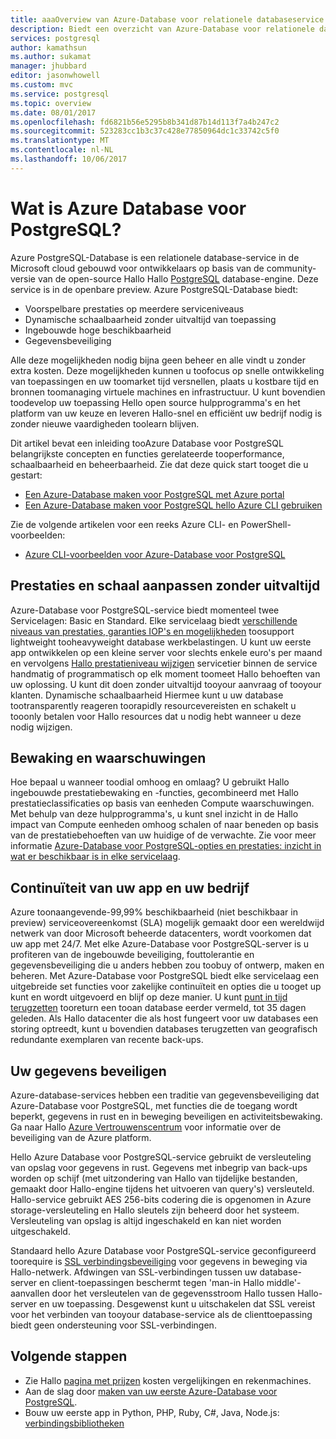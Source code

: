```yaml
---
title: aaaOverview van Azure-Database voor relationele databaseservice voor PostgreSQL | Microsoft Docs
description: Biedt een overzicht van Azure-Database voor relationele databaseservice voor PostgreSQL.
services: postgresql
author: kamathsun
ms.author: sukamat
manager: jhubbard
editor: jasonwhowell
ms.custom: mvc
ms.service: postgresql
ms.topic: overview
ms.date: 08/01/2017
ms.openlocfilehash: fd6821b56e5295b8b341d87b14d113f7a4b247c2
ms.sourcegitcommit: 523283cc1b3c37c428e77850964dc1c33742c5f0
ms.translationtype: MT
ms.contentlocale: nl-NL
ms.lasthandoff: 10/06/2017
---
```

# <a name="what-is-azure-database-for-postgresql"></a>Wat is Azure Database voor PostgreSQL?

Azure PostgreSQL-Database is een relationele database-service in de Microsoft cloud gebouwd voor ontwikkelaars op basis van de community-versie van de open-source Hallo Hallo [PostgreSQL](https://www.postgresql.org/) database-engine. Deze service is in de openbare preview. Azure PostgreSQL-Database biedt:
- Voorspelbare prestaties op meerdere serviceniveaus
- Dynamische schaalbaarheid zonder uitvaltijd van toepassing
- Ingebouwde hoge beschikbaarheid
- Gegevensbeveiliging

Alle deze mogelijkheden nodig bijna geen beheer en alle vindt u zonder extra kosten. Deze mogelijkheden kunnen u toofocus op snelle ontwikkeling van toepassingen en uw toomarket tijd versnellen, plaats u kostbare tijd en bronnen toomanaging virtuele machines en infrastructuur. U kunt bovendien toodevelop uw toepassing Hello open source hulpprogramma's en het platform van uw keuze en leveren Hallo-snel en efficiënt uw bedrijf nodig is zonder nieuwe vaardigheden toolearn blijven. 

Dit artikel bevat een inleiding tooAzure Database voor PostgreSQL belangrijkste concepten en functies gerelateerde tooperformance, schaalbaarheid en beheerbaarheid. Zie dat deze quick start tooget die u gestart:

- [Een Azure-Database maken voor PostgreSQL met Azure portal](quickstart-create-server-database-portal.md)
- [Een Azure-Database maken voor PostgreSQL hello Azure CLI gebruiken](quickstart-create-server-database-azure-cli.md)

Zie de volgende artikelen voor een reeks Azure CLI- en PowerShell-voorbeelden:

- [Azure CLI-voorbeelden voor Azure-Database voor PostgreSQL](./sample-scripts-azure-cli.md)

## <a name="adjust-performance-and-scale-without-downtime"></a>Prestaties en schaal aanpassen zonder uitvaltijd

Azure-Database voor PostgreSQL-service biedt momenteel twee Servicelagen: Basic en Standard. Elke servicelaag biedt [verschillende niveaus van prestaties, garanties IOP's en mogelijkheden](concepts-service-tiers.md) toosupport lightweight tooheavyweight database werkbelastingen. U kunt uw eerste app ontwikkelen op een kleine server voor slechts enkele euro's per maand en vervolgens [Hallo prestatieniveau wijzigen](scripts/sample-scale-server-up-or-down.md) servicetier binnen de service handmatig of programmatisch op elk moment toomeet Hallo behoeften van uw oplossing. U kunt dit doen zonder uitvaltijd tooyour aanvraag of tooyour klanten. Dynamische schaalbaarheid Hiermee kunt u uw database tootransparently reageren toorapidly resourcevereisten en schakelt u tooonly betalen voor Hallo resources dat u nodig hebt wanneer u deze nodig wijzigen.

## <a name="monitoring-and-alerting"></a>Bewaking en waarschuwingen
Hoe bepaal u wanneer toodial omhoog en omlaag? U gebruikt Hallo ingebouwde prestatiebewaking en -functies, gecombineerd met Hallo prestatieclassificaties op basis van eenheden Compute waarschuwingen. Met behulp van deze hulpprogramma's, u kunt snel inzicht in de Hallo impact van Compute eenheden omhoog schalen of naar beneden op basis van de prestatiebehoeften van uw huidige of de verwachte. Zie voor meer informatie [Azure-Database voor PostgreSQL-opties en prestaties: inzicht in wat er beschikbaar is in elke servicelaag](./concepts-service-tiers.md).

## <a name="keep-your-app-and-business-running"></a>Continuïteit van uw app en uw bedrijf
Azure toonaangevende-99,99% beschikbaarheid (niet beschikbaar in preview) serviceovereenkomst (SLA) mogelijk gemaakt door een wereldwijd netwerk van door Microsoft beheerde datacenters, wordt voorkomen dat uw app met 24/7. Met elke Azure-Database voor PostgreSQL-server is u profiteren van de ingebouwde beveiliging, fouttolerantie en gegevensbeveiliging die u anders hebben zou toobuy of ontwerp, maken en beheren. Met Azure-Database voor PostgreSQL biedt elke servicelaag een uitgebreide set functies voor zakelijke continuïteit en opties die u tooget up kunt en wordt uitgevoerd en blijf op deze manier. U kunt [punt in tijd terugzetten](howto-restore-server-portal.md) tooreturn een tooan database eerder vermeld, tot 35 dagen geleden. Als Hallo datacenter die als host fungeert voor uw databases een storing optreedt, kunt u bovendien databases terugzetten van geografisch redundante exemplaren van recente back-ups.

## <a name="secure-your-data"></a>Uw gegevens beveiligen
Azure-database-services hebben een traditie van gegevensbeveiliging dat Azure-Database voor PostgreSQL, met functies die de toegang wordt beperkt, gegevens in rust en in beweging beveiligen en activiteitsbewaking. Ga naar Hallo [Azure Vertrouwenscentrum](https://www.microsoft.com/TrustCenter/Security/default.aspx) voor informatie over de beveiliging van de Azure platform.

Hello Azure Database voor PostgreSQL-service gebruikt de versleuteling van opslag voor gegevens in rust. Gegevens met inbegrip van back-ups worden op schijf (met uitzondering van Hallo van tijdelijke bestanden, gemaakt door Hallo-engine tijdens het uitvoeren van query's) versleuteld. Hallo-service gebruikt AES 256-bits codering die is opgenomen in Azure storage-versleuteling en Hallo sleutels zijn beheerd door het systeem. Versleuteling van opslag is altijd ingeschakeld en kan niet worden uitgeschakeld.

Standaard hello Azure Database voor PostgreSQL-service geconfigureerd toorequire is [SSL verbindingsbeveiliging](./concepts-ssl-connection-security.md) voor gegevens in beweging via Hallo-netwerk. Afdwingen van SSL-verbindingen tussen uw database-server en client-toepassingen beschermt tegen 'man-in Hallo middle'-aanvallen door het versleutelen van de gegevensstroom Hallo tussen Hallo-server en uw toepassing.  Desgewenst kunt u uitschakelen dat SSL vereist voor het verbinden van tooyour database-service als de clienttoepassing biedt geen ondersteuning voor SSL-verbindingen.

## <a name="next-steps"></a>Volgende stappen
- Zie Hallo [pagina met prijzen](https://azure.microsoft.com/pricing/details/postgresql/) kosten vergelijkingen en rekenmachines.
- Aan de slag door [maken van uw eerste Azure-Database voor PostgreSQL](./quickstart-create-server-database-portal.md).
- Bouw uw eerste app in Python, PHP, Ruby, C\#, Java, Node.js: [verbindingsbibliotheken](./concepts-connection-libraries.md)

